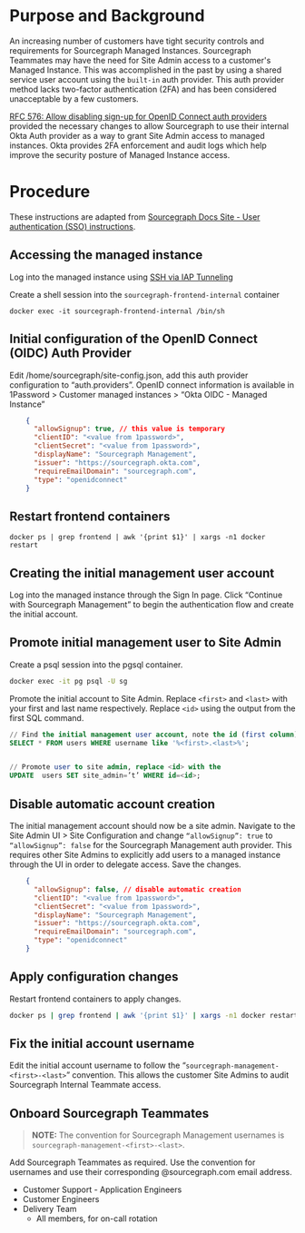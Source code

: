 # Purpose and Background
An increasing number of customers have tight security controls and requirements for Sourcegraph Managed Instances. Sourcegraph Teammates may have the need for Site Admin access to a customer's Managed Instance. This was accomplished in the past by using a shared service user account using the `built-in` auth provider. This auth provider method lacks two-factor authentication (2FA) and has been considered unacceptable by a few customers.

[RFC 576: Allow disabling sign-up for OpenID Connect auth providers](https://docs.google.com/document/d/1Op6jum_SQJSU5KeJlJJEED1QYFdXOO30botb3BgEO6U/edit) provided the necessary changes to allow Sourcegraph to use their internal Okta Auth provider as a way to grant Site Admin access to managed instances. Okta provides 2FA enforcement and audit logs which help improve the security posture of Managed Instance access.

# Procedure
These instructions are adapted from [Sourcegraph Docs Site - User authentication (SSO) instructions](https://docs.sourcegraph.com/admin/auth#openid-connect).

## Accessing the managed instance

Log into the managed instance using [SSH via IAP Tunneling](./operations.md/#ssh-access)

Create a shell session into the `sourcegraph-frontend-internal` container
```
docker exec -it sourcegraph-frontend-internal /bin/sh
```

## Initial configuration of the OpenID Connect (OIDC) Auth Provider
Edit /home/sourcegraph/site-config.json, add this auth provider configuration to “auth.providers”. OpenID connect information is available in 1Password > Customer managed instances > “Okta OIDC - Managed Instance”

```json
    {
      "allowSignup": true, // this value is temporary
      "clientID": "<value from 1password>",
      "clientSecret": "<value from 1password>",
      "displayName": "Sourcegraph Management",
      "issuer": "https://sourcegraph.okta.com",
      "requireEmailDomain": "sourcegraph.com",
      "type": "openidconnect"
    }
```

## Restart frontend containers

```
docker ps | grep frontend | awk '{print $1}' | xargs -n1 docker restart
```

## Creating the initial management user account
Log into the managed instance through the Sign In page. Click “Continue with Sourcegraph Management” to begin the authentication flow and create the initial account.

## Promote initial management user to Site Admin

Create a psql session into the pgsql container.

```bash
docker exec -it pg psql -U sg
```

Promote the initial account to Site Admin. Replace `<first>` and `<last>` with your first and last name respectively. Replace `<id>` using the output from the first SQL command.

```sql
// Find the initial management user account, note the id (first column)
SELECT * FROM users WHERE username like '%<first>.<last>%';


// Promote user to site admin, replace <id> with the
UPDATE  users SET site_admin=’t’ WHERE id=<id>;
```

## Disable automatic account creation
The initial management account should now be a site admin. Navigate to the Site Admin UI > Site Configuration and change `“allowSignup”: true` to `“allowSignup”: false` for the Sourcegraph Management auth provider. This requires other Site Admins to explicitly add users to a managed instance through the UI in order to delegate access. Save the changes.

```json
    {
      "allowSignup": false, // disable automatic creation
      "clientID": "<value from 1password>",
      "clientSecret": "<value from 1password>",
      "displayName": "Sourcegraph Management",
      "issuer": "https://sourcegraph.okta.com",
      "requireEmailDomain": "sourcegraph.com",
      "type": "openidconnect"
    }
```

## Apply configuration changes
Restart frontend containers to apply changes.

```bash
docker ps | grep frontend | awk '{print $1}' | xargs -n1 docker restart
```

## Fix the initial account username
Edit the initial account username to follow the “`sourcegraph-management-<first>-<last>`” convention. This allows the customer Site Admins to audit Sourcegraph Internal Teammate access.

## Onboard Sourcegraph Teammates

>**NOTE:** The convention for Sourcegraph Management usernames is `sourcegraph-management-<first>-<last>`.

Add Sourcegraph Teammates as required. Use the convention for usernames and use their corresponding @sourcegraph.com email address.

- Customer Support - Application Engineers
- Customer Engineers
- Delivery Team
    - All members, for on-call rotation
